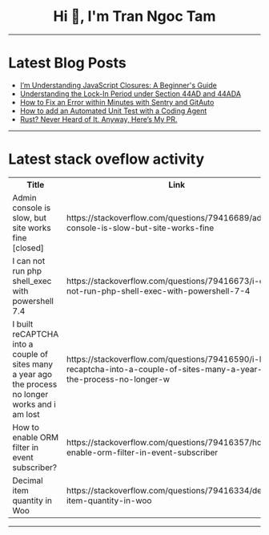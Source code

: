 <h1 align="center">Hi 👋, I'm Tran Ngoc Tam</h1>

---

# Latest Blog Posts 
<!-- BLOG-POST-LIST:START -->
- [I’m Understanding JavaScript Closures: A Beginner&#39;s Guide](https://dev.to/krushna_sananse/im-understanding-javascript-closures-a-beginners-guide-47hd)
- [Understanding the Lock-In Period under Section 44AD and 44ADA](https://dev.to/susheel_kumar/understanding-the-lock-in-period-under-section-44ad-and-44ada-206d)
- [How to Fix an Error within Minutes with Sentry and GitAuto](https://dev.to/gitautoai/how-to-fix-an-error-within-minutes-with-sentry-and-gitauto-433g)
- [How to add an Automated Unit Test with a Coding Agent](https://dev.to/gitautoai/how-to-add-an-automated-unit-test-with-a-coding-agent-34cn)
- [Rust? Never Heard of It. Anyway, Here’s My PR.](https://dev.to/uday-rana/rust-never-heard-of-it-anyway-heres-my-pr-egi)
<!-- BLOG-POST-LIST:END -->

---

# Latest stack oveflow activity
<table>
  <tr><th>Title</th><th>Link</th></tr>
  <!-- STACKOVERFLOW:START --><tr><td>Admin console is slow, but site works fine [closed]</td><td>https://stackoverflow.com/questions/79416689/admin-console-is-slow-but-site-works-fine</td></tr><tr><td>I can not run php shell_exec with powershell 7.4</td><td>https://stackoverflow.com/questions/79416673/i-can-not-run-php-shell-exec-with-powershell-7-4</td></tr><tr><td>I built reCAPTCHA into a couple of sites many a year ago the process no longer works and i am lost</td><td>https://stackoverflow.com/questions/79416590/i-built-recaptcha-into-a-couple-of-sites-many-a-year-ago-the-process-no-longer-w</td></tr><tr><td>How to enable ORM filter in event subscriber?</td><td>https://stackoverflow.com/questions/79416357/how-to-enable-orm-filter-in-event-subscriber</td></tr><tr><td>Decimal item quantity in Woo</td><td>https://stackoverflow.com/questions/79416334/decimal-item-quantity-in-woo</td></tr><!-- STACKOVERFLOW:END -->
</table>

---



